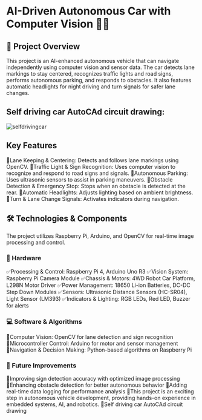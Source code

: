 # AI-Driven Autonomous Car with Computer Vision 🚗🎯
## 📌 Project Overview
This project is an AI-enhanced autonomous vehicle that can navigate independently using computer vision and sensor data. The car detects lane markings to stay centered, recognizes traffic lights and road signs, performs autonomous parking, and responds to obstacles. It also features automatic headlights for night driving and turn signals for safer lane changes.

## Self driving car AutoCAd circuit drawing:
![selfdrivingcar](https://github.com/user-attachments/assets/7c95b740-3020-40e4-aefd-a78a2da46137)

## Key Features
🎯Lane Keeping & Centering: Detects and follows lane markings using OpenCV.
🎯Traffic Light & Sign Recognition: Uses computer vision to recognize and respond to road signs and signals.
🎯Autonomous Parking: Uses ultrasonic sensors to assist in parking maneuvers.
🎯Obstacle Detection & Emergency Stop: Stops when an obstacle is detected at the rear.
🎯Automatic Headlights: Adjusts lighting based on ambient brightness.
🎯Turn & Lane Change Signals: Activates indicators during navigation.

## 🛠 Technologies & Components
The project utilizes Raspberry Pi, Arduino, and OpenCV for real-time image processing and control.

### 🔧 Hardware
✅Processing & Control: Raspberry Pi 4, Arduino Uno R3
✅Vision System: Raspberry Pi Camera Module
✅Chassis & Motors: 4WD Robot Car Platform, L298N Motor Driver
✅Power Management: 18650 Li-ion Batteries, DC-DC Step Down Modules
✅Sensors: Ultrasonic Distance Sensors (HC-SR04), Light Sensor (LM393)
✅Indicators & Lighting: RGB LEDs, Red LED, Buzzer for alerts

### 💻 Software & Algorithms
🔹Computer Vision: OpenCV for lane detection and sign recognition
🔹Microcontroller Control: Arduino for motor and sensor management
🔹Navigation & Decision Making: Python-based algorithms on Raspberry Pi

### 🚀 Future Improvements
🔹Improving sign detection accuracy with optimized image processing
🔹Enhancing obstacle detection for better autonomous behavior
🔹Adding real-time data logging for performance analysis
🔹This project is an exciting step in autonomous vehicle development, providing hands-on experience in embedded systems, AI, and robotics.
🔹Self driving car AutoCAd circuit drawing 

